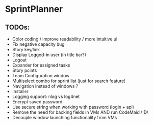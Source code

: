 # SprintPlanner
## TODOs:
* Color coding / improve readability / more intuitive ui 
* Fix negative capacity bug
* Story key/link
* Display Logged-in user (in title bar?)
* Logout
* Expander for assigned tasks
* Story points
* Team Configuration window 
* Multiselect combo for sprint list (just for search feature)
* Navigation instead of windows ?
* Installer
* Logging support: nlog vs log4net
* Encrypt saved password
* Use secure string when working with password (login + api)
* Remove the need for backing fields in VMs AND run CodeMaid \\:D/
* Decouple window launching functionality from VMs


